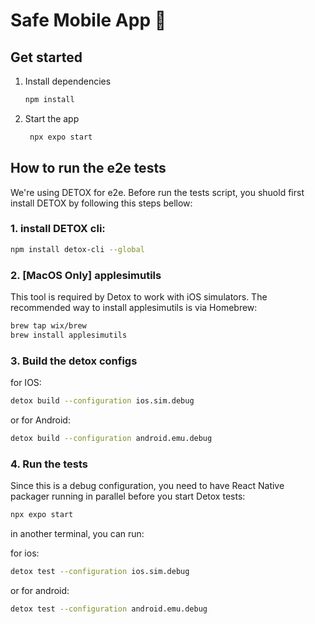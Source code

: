 # Safe Mobile App 👋

## Get started

1. Install dependencies

   ```bash
   npm install
   ```

2. Start the app

   ```bash
    npx expo start
   ```

## How to run the e2e tests

We're using DETOX for e2e. Before run the tests script, you shuold first install DETOX by following this steps bellow:

### 1. install DETOX cli:

```sh
npm install detox-cli --global
```

### 2. [MacOS Only] applesimutils

This tool is required by Detox to work with iOS simulators. The recommended way to install applesimutils is via Homebrew:

```sh
brew tap wix/brew
brew install applesimutils
```

### 3. Build the detox configs

for IOS:

```sh
detox build --configuration ios.sim.debug
```

or for Android:

```sh
detox build --configuration android.emu.debug
```

### 4. Run the tests

Since this is a debug configuration, you need to have React Native packager running in parallel before you start Detox tests:

```sh
npx expo start
```

in another terminal, you can run:

for ios:

```sh
detox test --configuration ios.sim.debug
```

or for android:

```sh
detox test --configuration android.emu.debug
```
